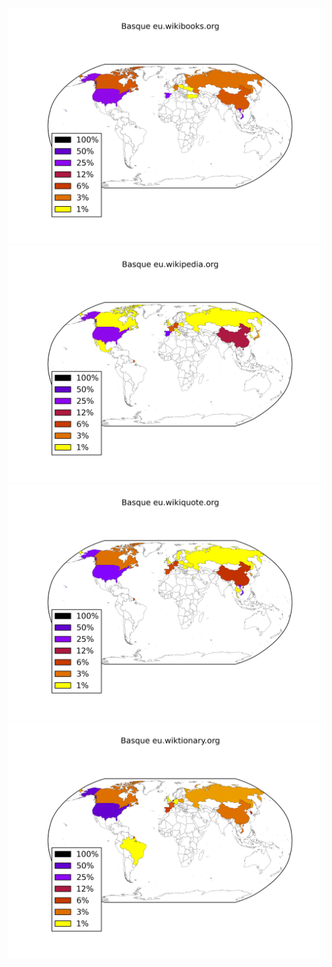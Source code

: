 ![](/images/Basque-eu.wikibooks.org.png)
![](/images/Basque-eu.wikipedia.org.png)
![](/images/Basque-eu.wikiquote.org.png)
![](/images/Basque-eu.wiktionary.org.png)
